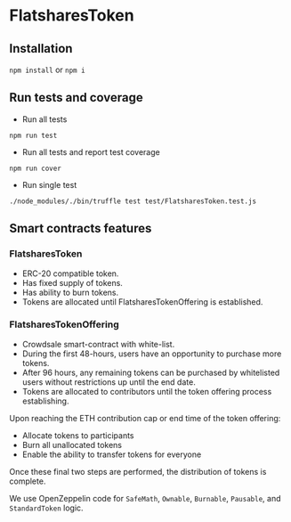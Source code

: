 # FlatsharesToken

## Installation 

`npm install` or `npm i`

## Run tests and coverage

* Run all tests

`npm run test`

* Run all tests and report test coverage

`npm run cover`

* Run single test

`./node_modules/./bin/truffle test test/FlatsharesToken.test.js`

## Smart contracts features

### FlatsharesToken

* ERC-20 compatible token.
* Has fixed supply of tokens.
* Has ability to burn tokens.
* Tokens are allocated until FlatsharesTokenOffering is established.

### FlatsharesTokenOffering

* Crowdsale smart-contract with white-list.
* During the first 48-hours, users have an opportunity to purchase more tokens.
* After 96 hours, any remaining tokens can be purchased by whitelisted users without restrictions up until the end date.
* Tokens are allocated to contributors until the token offering process establishing.

Upon reaching the ETH contribution cap or end time of the token offering:

* Allocate tokens to participants
* Burn all unallocated tokens
* Enable the ability to transfer tokens for everyone

Once these final two steps are performed, the distribution of tokens is complete.

We use OpenZeppelin code for `SafeMath`, `Ownable`, `Burnable`, `Pausable`, and `StandardToken` logic.
